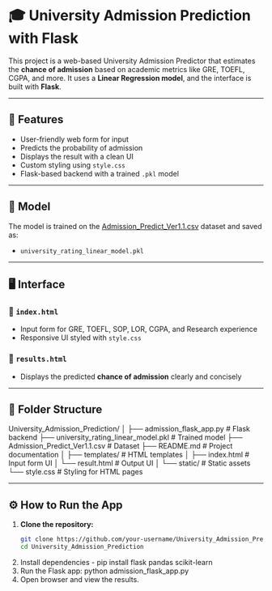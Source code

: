 # 🎓 University Admission Prediction with Flask

This project is a web-based University Admission Predictor that estimates the **chance of admission** based on academic metrics like GRE, TOEFL, CGPA, and more. It uses a **Linear Regression model**, and the interface is built with **Flask**.

---

## 🚀 Features

- User-friendly web form for input
- Predicts the probability of admission
- Displays the result with a clean UI
- Custom styling using `style.css`
- Flask-based backend with a trained `.pkl` model

---

## 🧠 Model

The model is trained on the [Admission_Predict_Ver1.1.csv](Admission_Predict_Ver1.1.csv) dataset and saved as:
- `university_rating_linear_model.pkl`

---

## 🖥️ Interface

### 🔹 `index.html`
- Input form for GRE, TOEFL, SOP, LOR, CGPA, and Research experience
- Responsive UI styled with `style.css`

### 🔹 `results.html`
- Displays the predicted **chance of admission** clearly and concisely

---

## 📁 Folder Structure

University_Admission_Prediction/
│
├── admission_flask_app.py              # Flask backend
├── university_rating_linear_model.pkl  # Trained model
├── Admission_Predict_Ver1.1.csv        # Dataset
├── README.md                           # Project documentation
│
├── templates/                          # HTML templates
│   ├── index.html                      # Input form UI
│   └── result.html                     # Output UI
│
└── static/                             # Static assets
    └── style.css                       # Styling for HTML pages


---

## ⚙️ How to Run the App

1. **Clone the repository:**
   ```bash
   git clone https://github.com/your-username/University_Admission_Prediction.git
   cd University_Admission_Prediction
2. Install dependencies - pip install flask pandas scikit-learn
3. Run the Flask app: python admission_flask_app.py
4. Open browser and view the results.
